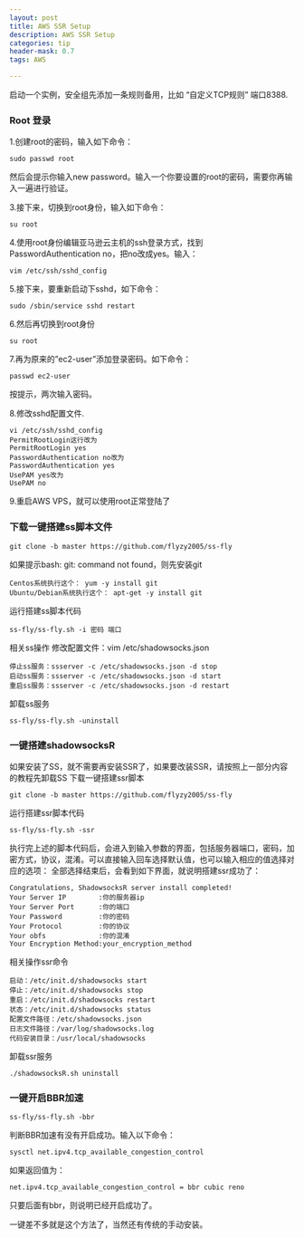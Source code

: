 ```yaml
---
layout: post
title: AWS SSR Setup
description: AWS SSR Setup
categories: tip
header-mask: 0.7
tags: AWS

---
```

启动一个实例，安全组先添加一条规则备用，比如 “自定义TCP规则” 端口8388.

### Root 登录

1.创建root的密码，输入如下命令：

`sudo passwd root`

然后会提示你输入new password。输入一个你要设置的root的密码，需要你再输入一遍进行验证。

3.接下来，切换到root身份，输入如下命令：

`su root`

4.使用root身份编辑亚马逊云主机的ssh登录方式，找到 PasswordAuthentication no，把no改成yes。输入：

`vim /etc/ssh/sshd_config`

5.接下来，要重新启动下sshd，如下命令：

`sudo /sbin/service sshd restart`

6.然后再切换到root身份

`su root`

7.再为原来的”ec2-user”添加登录密码。如下命令：

`passwd ec2-user`

按提示，两次输入密码。

8.修改sshd配置文件.


```
vi /etc/ssh/sshd_config
PermitRootLogin这行改为
PermitRootLogin yes
PasswordAuthentication no改为
PasswordAuthentication yes
UsePAM yes改为
UsePAM no
```

9.重启AWS VPS，就可以使用root正常登陆了

### 下载一键搭建ss脚本文件

`git clone -b master https://github.com/flyzy2005/ss-fly`

如果提示bash: git: command not found，则先安装git

```
Centos系统执行这个： yum -y install git 
Ubuntu/Debian系统执行这个： apt-get -y install git
```

运行搭建ss脚本代码

`ss-fly/ss-fly.sh -i 密码 端口`

相关ss操作
修改配置文件：vim /etc/shadowsocks.json

```
停止ss服务：ssserver -c /etc/shadowsocks.json -d stop
启动ss服务：ssserver -c /etc/shadowsocks.json -d start
重启ss服务：ssserver -c /etc/shadowsocks.json -d restart
```

卸载ss服务

`ss-fly/ss-fly.sh -uninstall`

### 一键搭建shadowsocksR

如果安装了SS，就不需要再安装SSR了，如果要改装SSR，请按照上一部分内容的教程先卸载SS
下载一键搭建ssr脚本

`git clone -b master https://github.com/flyzy2005/ss-fly`

运行搭建ssr脚本代码

`ss-fly/ss-fly.sh -ssr`

执行完上述的脚本代码后，会进入到输入参数的界面，包括服务器端口，密码，加密方式，协议，混淆。可以直接输入回车选择默认值，也可以输入相应的值选择对应的选项：
全部选择结束后，会看到如下界面，就说明搭建ssr成功了：

```
Congratulations, ShadowsocksR server install completed!
Your Server IP        :你的服务器ip
Your Server Port      :你的端口
Your Password         :你的密码
Your Protocol         :你的协议
Your obfs             :你的混淆
Your Encryption Method:your_encryption_method
```

相关操作ssr命令

```
启动：/etc/init.d/shadowsocks start
停止：/etc/init.d/shadowsocks stop
重启：/etc/init.d/shadowsocks restart
状态：/etc/init.d/shadowsocks status
配置文件路径：/etc/shadowsocks.json
日志文件路径：/var/log/shadowsocks.log
代码安装目录：/usr/local/shadowsocks
```

卸载ssr服务

`./shadowsocksR.sh uninstall`

### 一键开启BBR加速

`ss-fly/ss-fly.sh -bbr`

判断BBR加速有没有开启成功。输入以下命令：

`sysctl net.ipv4.tcp_available_congestion_control`

如果返回值为：

`net.ipv4.tcp_available_congestion_control = bbr cubic reno`

只要后面有bbr，则说明已经开启成功了。

一键差不多就是这个方法了，当然还有传统的手动安装。







